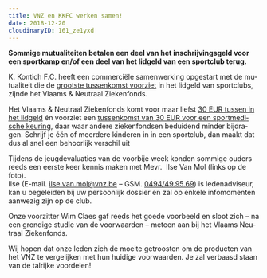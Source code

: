 ```yaml
---
title: VNZ en KKFC werken samen!
date: 2018-12-20
cloudinaryID: 161_ze1yxd
---
```

<p><strong><span lang="NL">Sommige mutualiteiten betalen een deel van het inschrijvingsgeld voor een sportkamp en/of een deel van het lidgeld van een sportclub terug.</span></strong></p>
<p><span lang="NL">K. Kontich F.C. heeft een commerci&euml;le samenwerking opgestart met de mutualiteit die de <u>grootste tussenkomst voorziet</u> in het lidgeld van sportclubs, zijnde het Vlaams &amp; Neutraal Ziekenfonds.</span></p>
<p><span lang="NL">Het Vlaams &amp; Neutraal Ziekenfonds komt voor maar liefst <u>30 EUR tussen in het lidgeld</u> &eacute;n voorziet een <u>tussenkomst van 30 EUR voor een sportmedische keuring</u>, daar waar andere ziekenfondsen beduidend minder bijdragen. Schrijf je &eacute;&eacute;n of meerdere kinderen in in een sportclub, dan maakt dat dus al snel een behoorlijk verschil uit</span></p>
<p><span lang="NL">Tijdens de jeugdevaluaties van de voorbije week konden sommige ouders reeds een eerste keer kennis maken met Mevr.&nbsp; Ilse Van Mol (links op de foto).<br />Ilse (E-mail. <a href="mailto:ilse.van.mol@vnz.be">ilse.van.mol@vnz.be</a> &ndash; GSM. <a href="tel:0494/49.95.69">0494/49.95.69</a>) is ledenadviseur, kan u begeleiden bij uw persoonlijk dossier en zal op enkele infomomenten aanwezig zijn op de club.</span></p>
<p><span lang="NL">Onze voorzitter Wim Claes gaf reeds het goede voorbeeld en sloot zich &ndash; na een grondige studie van de voorwaarden &ndash; meteen aan bij het Vlaams Neutraal Ziekenfonds.<br /></span></p>
<p><span lang="NL">Wij hopen dat onze leden zich de moeite getroosten om de producten van het VNZ te vergelijken met hun huidige voorwaarden. Je zal verbaasd staan van de talrijke voordelen! </span></p>